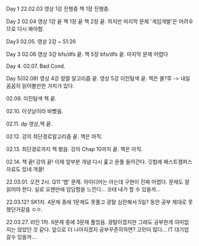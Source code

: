 Day 1 22.02.03
영상 1강 진행중
책 1장 진행중.

Day 2 02.04
영상 1강 끝
책 1장 끝
책 2장 끝.
하지만 마지막 문제 '게임개발'은 어려우므로 다시 봐야함.

Day3 02.05.
영상 2강 ~ 51:26

Day 3 02.06
영상 3강 bfs/dfs 끝.
책 5장 bfs/dfs 끝.
마지막 문제 어렵다

Day 4. 02.07.
Bad Cond.

Day 5(02.08)
영상 4강 정렬 알고리즘 끝.
영상 5강 이진탐색 끝.
책은 몰?루 -> 내일 꼼꼼히 읽어볼만한 가치가 있다.

02.09.
이진탐색 책  끝.

02.10.
이삿날이라 바빴음.

02.11.
dp 영상,책 끝.

02.12.
강의 최단경로알고리즘 끝. 책은 아직.

02.13.
최단경로까지 책 봤음.
강의 Chap 10까지 끝. 책은 아직.

02.14.
책 끝! 강의 끝!
이제 앞부분 개념 다시 훑고 문풀 들어간다.
깃헙에 패스트캠퍼스 자료도 있네 개꿀!

22.03.01.
오전 2시. Q11 '뱀' 문제.
아이디어는 아는데 구현이 진짜 어렵다.
문제도 잘 읽어야 한다. 실로 오랜만에 암담함을 느낀다...
코테 내가 할 수 있을까...

22.03.12?
SK1차. 4문제 중에 1문제도 못풀고 광탈
심란해서 5일? 동안 공부 제대로 못했던거같음 ㅇㅇ.

22.03.27.
라인 1차. 6문제 중에 3문제 풀었음.
광탈이겠지만 그래도 공부한게 의미없지는 않았던 것 같다.
앞으로 더 나아지겠지 공부꾸준히하면?
고민이 많다... IT 대기업 갈수 있을까...